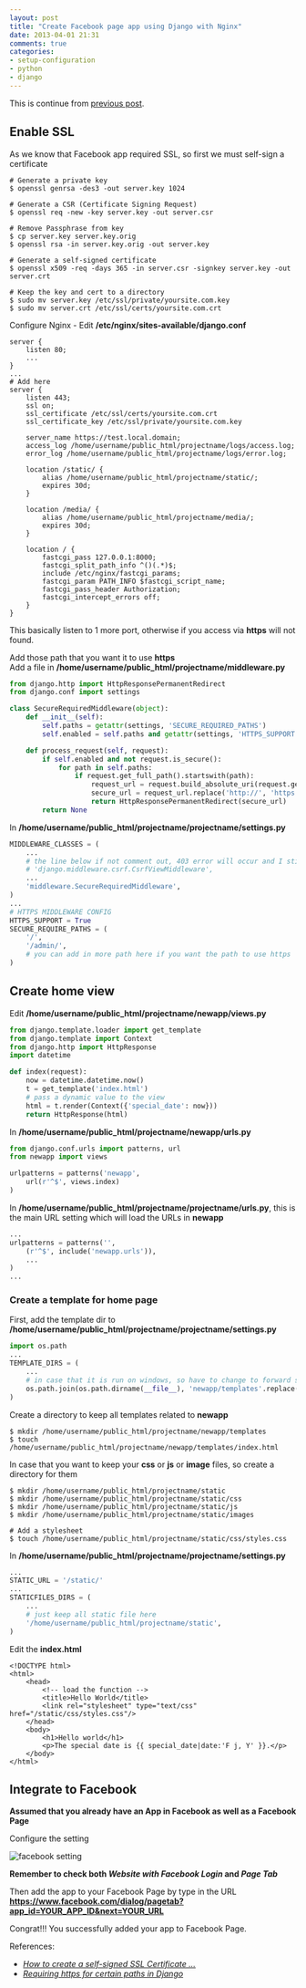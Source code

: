 ```yaml
---
layout: post
title: "Create Facebook page app using Django with Nginx"
date: 2013-04-01 21:31
comments: true
categories: 
- setup-configuration
- python
- django
---
```


This is continue from [previous post](http://jslim89.github.com/blog/2013/03/29/setup-django-slash-mysql-in-ubuntu-server-in-vmware-fusion/).

## Enable SSL
As we know that Facebook app required SSL, so first we must self-sign a certificate

```
# Generate a private key
$ openssl genrsa -des3 -out server.key 1024

# Generate a CSR (Certificate Signing Request)
$ openssl req -new -key server.key -out server.csr

# Remove Passphrase from key
$ cp server.key server.key.orig
$ openssl rsa -in server.key.orig -out server.key

# Generate a self-signed certificate
$ openssl x509 -req -days 365 -in server.csr -signkey server.key -out server.crt

# Keep the key and cert to a directory
$ sudo mv server.key /etc/ssl/private/yoursite.com.key
$ sudo mv server.crt /etc/ssl/certs/yoursite.com.crt
```

Configure Nginx - Edit **/etc/nginx/sites-available/django.conf**

```
server {
    listen 80;
    ...
}
...
# Add here
server {
    listen 443;
    ssl on;
    ssl_certificate /etc/ssl/certs/yoursite.com.crt
    ssl_certificate_key /etc/ssl/private/yoursite.com.key

    server_name https://test.local.domain;
    access_log /home/username/public_html/projectname/logs/access.log;
    error_log /home/username/public_html/projectname/logs/error.log;

    location /static/ {
        alias /home/username/public_html/projectname/static/;
        expires 30d;
    }

    location /media/ {
        alias /home/username/public_html/projectname/media/;
        expires 30d;
    }

    location / {
        fastcgi_pass 127.0.0.1:8000;
        fastcgi_split_path_info ^()(.*)$;
        include /etc/nginx/fastcgi_params;
        fastcgi_param PATH_INFO $fastcgi_script_name;
        fastcgi_pass_header Authorization;
        fastcgi_intercept_errors off;
    }
}
```
This basically listen to 1 more port, otherwise if you access via **https** will not found.

Add those path that you want it to use **https**  
Add a file in **/home/username/public_html/projectname/middleware.py**
```py
from django.http import HttpResponsePermanentRedirect
from django.conf import settings

class SecureRequiredMiddleware(object):
    def __init__(self):
        self.paths = getattr(settings, 'SECURE_REQUIRED_PATHS')
        self.enabled = self.paths and getattr(settings, 'HTTPS_SUPPORT')

    def process_request(self, request):
        if self.enabled and not request.is_secure():
            for path in self.paths:
                if request.get_full_path().startswith(path):
                    request_url = request.build_absolute_uri(request.get_full_path())
                    secure_url = request_url.replace('http://', 'https://')
                    return HttpResponsePermanentRedirect(secure_url)
        return None
```

In **/home/username/public_html/projectname/projectname/settings.py**
```py
MIDDLEWARE_CLASSES = (
    ...
    # the line below if not comment out, 403 error will occur and I still haven't figure it out
    # 'django.middleware.csrf.CsrfViewMiddleware',
    ...
    'middleware.SecureRequiredMiddleware',
)
...
# HTTPS MIDDLEWARE CONFIG
HTTPS_SUPPORT = True
SECURE_REQUIRE_PATHS = (
    '/',
    '/admin/',
    # you can add in more path here if you want the path to use https
)
```

## Create home view

Edit **/home/username/public_html/projectname/newapp/views.py**
```py
from django.template.loader import get_template
from django.template import Context
from django.http import HttpResponse
import datetime

def index(request):
    now = datetime.datetime.now()
    t = get_template('index.html')
    # pass a dynamic value to the view
    html = t.render(Context({'special_date': now}))
    return HttpResponse(html)
```

In **/home/username/public_html/projectname/newapp/urls.py**
```py
from django.conf.urls import patterns, url
from newapp import views

urlpatterns = patterns('newapp',
    url(r'^$', views.index)
)
```

In **/home/username/public_html/projectname/projectname/urls.py**, this is the main URL setting
which will load the URLs in **newapp**
```py
...
urlpatterns = patterns('',
    (r'^$', include('newapp.urls')),
    ...
)
...
```

### Create a template for home page

First, add the template dir to **/home/username/public_html/projectname/projectname/settings.py**
```py
import os.path
...
TEMPLATE_DIRS = (
    ...
    # in case that it is run on windows, so have to change to forward slash no matter how
    os.path.join(os.path.dirname(__file__), 'newapp/templates'.replace('\\', '/')),
)
```

Create a directory to keep all templates related to **newapp**
```
$ mkdir /home/username/public_html/projectname/newapp/templates
$ touch /home/username/public_html/projectname/newapp/templates/index.html
```

In case that you want to keep your **css** or **js** or **image** files, so create a directory for them
```
$ mkdir /home/username/public_html/projectname/static
$ mkdir /home/username/public_html/projectname/static/css
$ mkdir /home/username/public_html/projectname/static/js
$ mkdir /home/username/public_html/projectname/static/images

# Add a stylesheet
$ touch /home/username/public_html/projectname/static/css/styles.css
```

In **/home/username/public_html/projectname/projectname/settings.py**

```py
...
STATIC_URL = '/static/'
...
STATICFILES_DIRS = (
    ...
    # just keep all static file here
    '/home/username/public_html/projectname/static',
)
```

Edit the **index.html**

```
<!DOCTYPE html>
<html>
    <head>
        <!-- load the function -->
        <title>Hello World</title>
        <link rel="stylesheet" type="text/css" href="/static/css/styles.css"/>
    </head>
    <body>
        <h1>Hello world</h1>
        <p>The special date is {{ special_date|date:'F j, Y' }}.</p>
    </body>
</html>
```

## Integrate to Facebook
**Assumed that you already have an App in Facebook as well as a Facebook Page**

Configure the setting

![facebook setting](http://jslim89.github.com/images/posts/2013-04-01-create-facebook-page-app-using-django-with-nginx/facebook-app-setting.png)

**Remember to check both _Website with Facebook Login_ and _Page Tab_**

Then add the app to your Facebook Page by type in the URL **https://www.facebook.com/dialog/pagetab?app_id=YOUR_APP_ID&next=YOUR_URL**

Congrat!!! You successfully added your app to Facebook Page.

References:

* _[How to create a self-signed SSL Certificate ...](http://www.akadia.com/services/ssh_test_certificate.html)_
* _[Requiring https for certain paths in Django](http://www.redrobotstudios.com/blog/2010/02/06/requiring-https-for-certain-paths-in-django/)_
